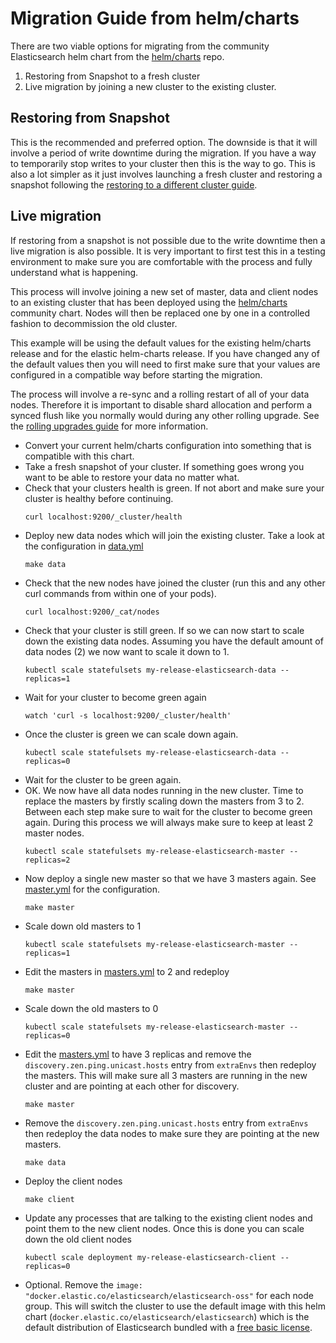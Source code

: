 # Migration Guide from helm/charts

There are two viable options for migrating from the community Elasticsearch helm chart from the [helm/charts](https://github.com/helm/charts/tree/master/stable/elasticsearch) repo.

1. Restoring from Snapshot to a fresh cluster
2. Live migration by joining a new cluster to the existing cluster.

## Restoring from Snapshot

This is the recommended and preferred option. The downside is that it will involve a period of write downtime during the migration. If you have a way to temporarily stop writes to your cluster then this is the way to go. This is also a lot simpler as it just involves launching a fresh cluster and restoring a snapshot following the [restoring to a different cluster guide](https://www.elastic.co/guide/en/elasticsearch/reference/6.6/modules-snapshots.html#_restoring_to_a_different_cluster).

## Live migration

If restoring from a snapshot is not possible due to the write downtime then a live migration is also possible. It is very important to first test this in a testing environment to make sure you are comfortable with the process and fully understand what is happening. 

This process will involve joining a new set of master, data and client nodes to an existing cluster that has been deployed using the [helm/charts](https://github.com/helm/charts/tree/master/stable/elasticsearch) community chart. Nodes will then be replaced one by one in a controlled fashion to decommission the old cluster.

This example will be using the default values for the existing helm/charts release and for the elastic helm-charts release. If you have changed any of the default values then you will need to first make sure that your values are configured in a compatible way before starting the migration. 

The process will involve a re-sync and a rolling restart of all of your data nodes. Therefore it is important to disable shard allocation and perform a synced flush like you normally would during any other rolling upgrade. See the [rolling upgrades guide](https://www.elastic.co/guide/en/elasticsearch/reference/6.6/rolling-upgrades.html) for more information.

* Convert your current helm/charts configuration into something that is compatible with this chart.
* Take a fresh snapshot of your cluster. If something goes wrong you want to be able to restore your data no matter what. 
* Check that your clusters health is green. If not abort and make sure your cluster is healthy before continuing.
  ```
  curl localhost:9200/_cluster/health
  ```
* Deploy new data nodes which will join the existing cluster. Take a look at the configuration in [data.yml](./data.yml)
  ```
  make data
  ```
* Check that the new nodes have joined the cluster (run this and any other curl commands from within one of your pods).
  ```
  curl localhost:9200/_cat/nodes
  ```
* Check that your cluster is still green. If so we can now start to scale down the existing data nodes. Assuming you have the default amount of data nodes (2) we now want to scale it down to 1.
  ```
  kubectl scale statefulsets my-release-elasticsearch-data --replicas=1
  ```
* Wait for your cluster to become green again
  ```
  watch 'curl -s localhost:9200/_cluster/health'
  ```
* Once the cluster is green we can scale down again.
  ```
  kubectl scale statefulsets my-release-elasticsearch-data --replicas=0
  ```
* Wait for the cluster to be green again.
* OK. We now have all data nodes running in the new cluster. Time to replace the masters by firstly scaling down the masters from 3 to 2. Between each step make sure to wait for the cluster to become green again. During this process we will always make sure to keep at least 2 master nodes.
  ```
  kubectl scale statefulsets my-release-elasticsearch-master --replicas=2
  ```
* Now deploy a single new master so that we have 3 masters again. See [master.yml](./master.yml) for the configuration.
  ```
  make master
  ```
* Scale down old masters to 1
  ```
  kubectl scale statefulsets my-release-elasticsearch-master --replicas=1
  ```
* Edit the masters in [masters.yml](./masters.yml) to 2 and redeploy
  ```
  make master
  ```
* Scale down the old masters to 0
  ```
  kubectl scale statefulsets my-release-elasticsearch-master --replicas=0
  ```
* Edit the [masters.yml](./masters.yml) to have 3 replicas and remove the `discovery.zen.ping.unicast.hosts` entry from `extraEnvs` then redeploy the masters. This will make sure all 3 masters are running in the new cluster and are pointing at each other for discovery. 
  ```
  make master
  ```
* Remove the `discovery.zen.ping.unicast.hosts` entry from `extraEnvs` then redeploy the data nodes to make sure they are pointing at the new masters. 
  ```
  make data
  ```
* Deploy the client nodes
  ```
  make client
  ```
* Update any processes that are talking to the existing client nodes and point them to the new client nodes. Once this is done you can scale down the old client nodes
  ```
  kubectl scale deployment my-release-elasticsearch-client --replicas=0
  ```
* Optional. Remove the `image: "docker.elastic.co/elasticsearch/elasticsearch-oss"` for each node group. This will switch the cluster to use the default image with this helm chart (`docker.elastic.co/elasticsearch/elasticsearch`) which is the default distribution of Elasticsearch bundled with a [free basic license](https://www.elastic.co/subscriptions).
